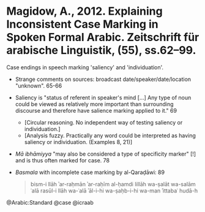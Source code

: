 # Magidow, A., 2012. Explaining Inconsistent Case Marking in Spoken Formal Arabic. Zeitschrift für arabische Linguistik, (55), ss.62–99.

Case endings in speech marking 'saliency' and 'individuation'.

- Strange comments on sources: broadcast date/speaker/date/location "unknown". 65-66

- Saliency is "status of referent in speaker's mind [...] Any type of noun could be viewed as relatively more important than surrounding discourse and therefore have salience marking applied to it." 69 
  - [Circular reasoning. No independent way of testing saliency or individuation.] 
  - [Analysis fuzzy. Practically any word could be interpreted as having saliency or individuation. (Examples 8, 21)]

- *Mā ibhāmiyya* "may also be considered a type of specificity marker" [!] and is thus often marked for case. 78

- *Basmala* with incomplete case marking by al-Qaraḍāwi: 89

  > bism-i llāh ʾar-raḥmān ʾar-raḥīm al-ḥamdi lillāh wa-ṣalāt wa-salām ʿalā rasūl-i llāh wa-ʿalā ʾāl-i-hi wa-ṣaḥb-i-hi wa-man ʾittabaʿ hudā-h

@Arabic:Standard
@case
@icraab
